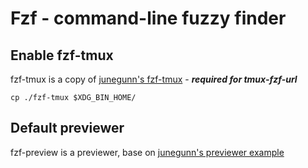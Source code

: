 # Fzf - command-line fuzzy finder

## Enable fzf-tmux

fzf-tmux is a copy of [junegunn's fzf-tmux](https://raw.githubusercontent.com/junegunn/fzf/refs/heads/master/bin/fzf-tmux) - ***required for tmux-fzf-url***

```shell
cp ./fzf-tmux $XDG_BIN_HOME/
```

## Default previewer

fzf-preview is a previewer, base on [junegunn's previewer example](https://raw.githubusercontent.com/junegunn/fzf/refs/heads/master/bin/fzf-preview.sh)
